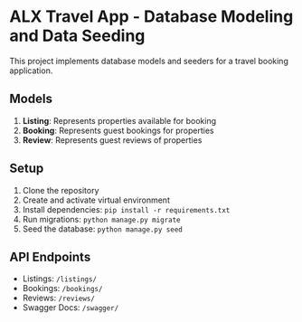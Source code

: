 # ALX Travel App - Database Modeling and Data Seeding

This project implements database models and seeders for a travel booking application.

## Models

1. **Listing**: Represents properties available for booking
2. **Booking**: Represents guest bookings for properties
3. **Review**: Represents guest reviews of properties

## Setup

1. Clone the repository
2. Create and activate virtual environment
3. Install dependencies: `pip install -r requirements.txt`
4. Run migrations: `python manage.py migrate`
5. Seed the database: `python manage.py seed`

## API Endpoints

- Listings: `/listings/`
- Bookings: `/bookings/`
- Reviews: `/reviews/`
- Swagger Docs: `/swagger/`
